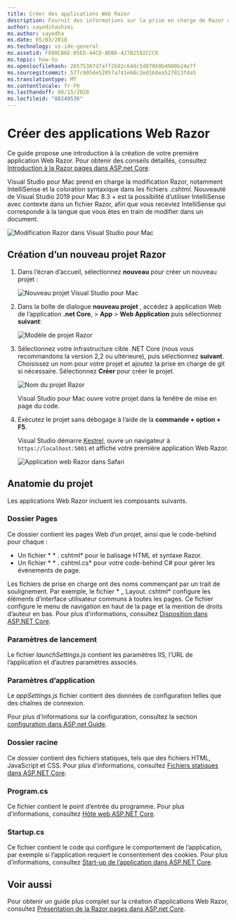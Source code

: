 ```yaml
---
title: Créer des applications Web Razor
description: Fournit des informations sur la prise en charge de Razor dans les applications ASP.NET Core dans Visual Studio pour Mac.
author: sayedihashimi
ms.author: sayedha
ms.date: 05/03/2018
ms.technology: vs-ide-general
ms.assetid: F898CB6E-05ED-44CD-8DB6-427B2592CCC6
ms.topic: how-to
ms.openlocfilehash: 26575367d7aff2b92c64dc5d07068b4900b24e7f
ms.sourcegitcommit: 577c905de52057a741e68c2ed168ea527813fda5
ms.translationtype: MT
ms.contentlocale: fr-FR
ms.lasthandoff: 08/15/2020
ms.locfileid: "88249536"
---
```

# <a name="create-razor-web-apps"></a>Créer des applications Web Razor

Ce guide propose une introduction à la création de votre première application Web Razor. Pour obtenir des conseils détaillés, consultez [Introduction à la Razor pages dans ASP.net Core](/aspnet/core/razor-pages/index).

Visual Studio pour Mac prend en charge la modification Razor, notamment IntelliSense et la coloration syntaxique dans les fichiers *.cshtml*. Nouveauté de Visual Studio 2019 pour Mac 8.3 + est la possibilité d’utiliser IntelliSense avec contexte dans un fichier Razor, afin que vous receviez IntelliSense qui corresponde à la langue que vous êtes en train de modifier dans un document.

![Modification Razor dans Visual Studio pour Mac](media/razor-2019.png)

## <a name="creating-a-new-razor-project"></a>Création d’un nouveau projet Razor

1. Dans l’écran d’accueil, sélectionnez **nouveau** pour créer un nouveau projet :

   ![Nouveau projet Visual Studio pour Mac](media/razor-new.png)
1. Dans la boîte de dialogue **nouveau projet** , accédez à application Web de l’application **.net Core**,  >  **App**  >  **Web Application** puis sélectionnez **suivant**:

   ![Modèle de projet Razor](media/razor-new-project1.png)
1. Sélectionnez votre infrastructure cible .NET Core (nous vous recommandons la version 2,2 ou ultérieure), puis sélectionnez **suivant**. Choisissez un nom pour votre projet et ajoutez la prise en charge de git si nécessaire. Sélectionnez **Créer** pour créer le projet.

   ![Nom du projet Razor](media/razor-new-project2.png)

   Visual Studio pour Mac ouvre votre projet dans la fenêtre de mise en page du code.
1. Exécutez le projet sans débogage à l’aide de la **commande + option + F5**.

   Visual Studio démarre [Kestrel](/aspnet/core/fundamentals/servers/kestrel), ouvre un navigateur à `https://localhost:5001` et affiche votre première application Web Razor.

   ![Application web Razor dans Safari](media/razor-webapp.png)

## <a name="project-anatomy"></a>Anatomie du projet

Les applications Web Razor incluent les composants suivants.

### <a name="pages-folder"></a>Dossier Pages

Ce dossier contient les pages Web d’un projet, ainsi que le code-behind pour chaque :
- Un fichier * \* . cshtml* pour le balisage HTML et syntaxe Razor.
- Un fichier * \* . cshtml.cs* pour votre code-behind C# pour gérer les événements de page.

Les fichiers de prise en charge ont des noms commençant par un trait de soulignement. Par exemple, le fichier * \_ Layout. cshtml* configure les éléments d’interface utilisateur communs à toutes les pages. Ce fichier configure le menu de navigation en haut de la page et la mention de droits d’auteur en bas. Pour plus d’informations, consultez [Disposition dans ASP.NET Core](/aspnet/core/mvc/views/layout).

### <a name="launch-settings"></a>Paramètres de lancement

Le fichier *launchSettings.js* contient les paramètres IIS, l’URL de l’application et d’autres paramètres associés.

### <a name="app-settings"></a>Paramètres d’application

Le *appSettings.js* fichier contient des données de configuration telles que des chaînes de connexion.

Pour plus d’informations sur la configuration, consultez la section [configuration dans ASP.net Guide](/aspnet/core/fundamentals/configuration/index).

### <a name="wwwroot-folder"></a>Dossier racine

Ce dossier contient des fichiers statiques, tels que des fichiers HTML, JavaScript et CSS. Pour plus d’informations, consultez [Fichiers statiques dans ASP.NET Core](/aspnet/core/fundamentals/static-files).

### <a name="programcs"></a>Program.cs

Ce fichier contient le point d’entrée du programme. Pour plus d’informations, consultez [Hôte web ASP.NET Core](/aspnet/core/fundamentals/host/web-host).

### <a name="startupcs"></a>Startup.cs

Ce fichier contient le code qui configure le comportement de l’application, par exemple si l’application requiert le consentement des cookies. Pour plus d’informations, consultez [Start-up de l’application dans ASP.NET Core](/aspnet/core/fundamentals/startup).

## <a name="see-also"></a>Voir aussi

Pour obtenir un guide plus complet sur la création d’applications Web Razor, consultez [Présentation de la Razor pages dans ASP.net Core](/aspnet/core/razor-pages/index).
